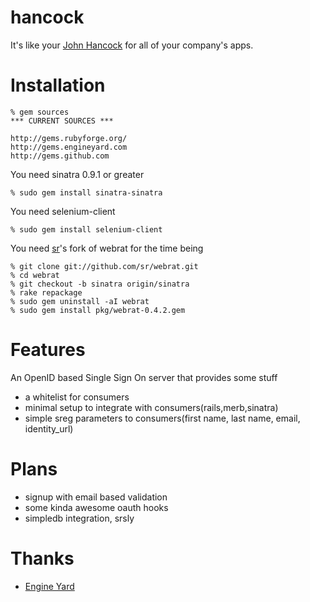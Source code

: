 hancock
=======

It's like your [John Hancock][johnhancock] for all of your company's apps.

Installation
============
    % gem sources
    *** CURRENT SOURCES ***

    http://gems.rubyforge.org/
    http://gems.engineyard.com
    http://gems.github.com

You need sinatra 0.9.1 or greater

    % sudo gem install sinatra-sinatra

You need selenium-client 

    % sudo gem install selenium-client

You need [sr][sr]'s fork of webrat for the time being

    % git clone git://github.com/sr/webrat.git
    % cd webrat
    % git checkout -b sinatra origin/sinatra
    % rake repackage
    % sudo gem uninstall -aI webrat
    % sudo gem install pkg/webrat-0.4.2.gem

Features
========
An OpenID based Single Sign On server that provides some stuff

* a whitelist for consumers
* minimal setup to integrate with consumers(rails,merb,sinatra)
* simple sreg parameters to consumers(first name, last name, email, identity_url)

Plans
=====
* signup with email based validation
* some kinda awesome oauth hooks
* simpledb integration, srsly

Thanks
======
* [Engine Yard][ey]

[johnhancock]: http://www.urbandictionary.com/define.php?term=john+hancock
[ey]: http://www.engineyard.com/
[sr]: http://github.com/sr/webrat/tree/sinatra
